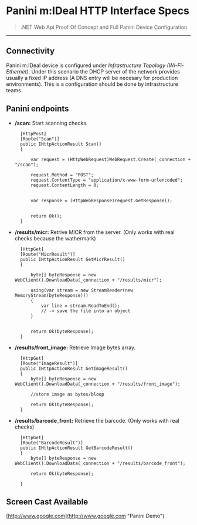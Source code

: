 # Panini m:IDeal HTTP Interface Specs #


> .NET Web Api Proof Of Concept and Full Panini Device Configuration

---

## Connectivity ##

Panini m:IDeal device is configured under *Infrastructure Topology (Wi-Fi-Ethernet)*. Under this scenario the DHCP server of the network provides usually a fixed IP address (A DNS entry will be necesary for production environments). This is a configuration should be done by infrastructure teams.

## Panini endpoints ##

- **/scan:** Start scanning checks.

        [HttpPost]
        [Route("Scan")]
        public IHttpActionResult Scan()
        {

            var request = (HttpWebRequest)WebRequest.Create(_connection + "/scan");

            request.Method = "POST";
            request.ContentType = "application/x-www-form-urlencoded";
            request.ContentLength = 0;

           
            var response = (HttpWebResponse)request.GetResponse();


            return Ok();
        }
- **/results/micr:** Retrive MICR from the server. (Only works with real checks because the wathermark)

        [HttpGet]
        [Route("MicrResult")]
        public IHttpActionResult GetMicrResult()
        {

            byte[] byteResponse = new WebClient().DownloadData(_connection + "/results/micr");

            using(var stream = new StreamReader(new MemoryStream(byteResponse)))
            {
                var line = stream.ReadToEnd();
                // -> save the file into an object
            }
            

            return Ok(byteResponse);
        }

- **/results/front_image:** Retrieve Image bytes array. 

        [HttpGet]
        [Route("ImageResult")]
        public IHttpActionResult GetImageResult()
        {
            byte[] byteResponse = new WebClient().DownloadData(_connection + "/results/front_image");

            //store image as bytes/bloop

            return Ok(byteResponse);
        }
- **/results/barcode_front:** Retrieve the barcode. (Only works with real checks)

        [HttpGet]
        [Route("BarcodeResult")]
        public IHttpActionResult GetBarcodeResult()
        {
            byte[] byteResponse = new WebClient().DownloadData(_connection + "/results/barcode_front");

            return Ok(byteResponse);

        }

## Screen Cast Available ##

[http://www.google.com](http://www.google.com "Panini Demo")
